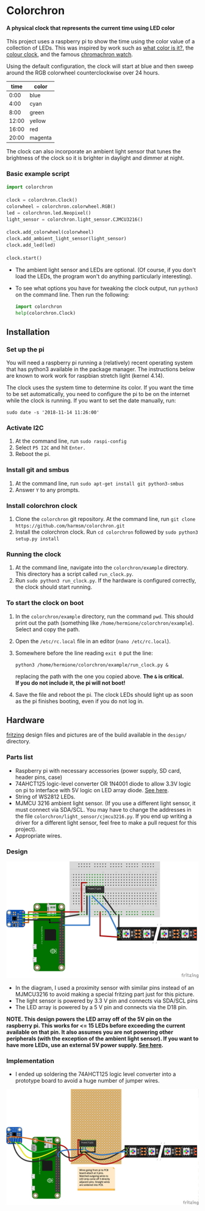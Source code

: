 # Colorchron

#### A physical clock that represents the current time using LED color

This project uses a raspberry pi to show the time using the color value of a
collection of LEDs.  This was inspired by work such as 
[what color is it?](http://whatcolorisit.sumbioun.com/), 
the [colour clock](http://thecolourclock.co.uk/), and the famous
[chromachron watch](https://www.hodinkee.com/articles/chromachron-a-radically-new-approach-to-time).

Using the default configuration, the clock will start at 
blue and then sweep around the RGB colorwheel counterclockwise over 24 hours.  

|  time | color   |
|-------|---------|
|  0:00 | blue    |
|  4:00 | cyan    |
|  8:00 | green   |  
| 12:00 | yellow  |
| 16:00 | red     |
| 20:00 | magenta |


The clock can also incorporate an ambient light sensor that tunes the brightness
of the clock so it is brighter in daylight and dimmer at night.

### Basic example script
```python
import colorchron

clock = colorchron.Clock()
colorwheel = colorchron.colorwheel.RGB()
led = colorchron.led.Neopixel()
light_sensor = colorchron.light_sensor.CJMCU3216()

clock.add_colorwheel(colorwheel)
clock.add_ambient_light_sensor(light_sensor)
clock.add_led(led)

clock.start()
```

+ The ambient light sensor and LEDs are optional.  (Of course, if you don't load
  the LEDs, the program won't do anything particularly interesting).
+ To see what options you have for tweaking the clock output, run `python3` on
  the command line.  Then run the following:

  ```python
  import colorchron
  help(colorchron.Clock)
  ```

## Installation

### Set up the pi

You will need a raspberry pi running a (relatively) recent operating system that
has python3 available in the package manager.  The instructions below are known
to work work for raspbian stretch light (kernel 4.14).  

The clock uses the system time to determine its color.  If you want the time to
be set automatically, you need to configure the pi to be on the internet while
the clock is running.  If you want to set the date manually, run:

```
sudo date -s '2018-11-14 11:26:00'
```

### Activate I2C 

1. At the command line, run `sudo raspi-config`
2. Select `P5 I2C` and hit `Enter.`  
3. Reboot the pi.

### Install git and smbus

1. At the command line, run `sudo apt-get install git python3-smbus`
2. Answer `Y` to any prompts.

### Install colorchron clock

1. Clone the `colorchron` git repository.  At the command line, run
   `git clone https://github.com/harmsm/colorchron.git`
2. Install the colorchron clock.  Run `cd colorchron` followed by
   `sudo python3 setup.py install` 

### Running the clock
1. At the command line, navigate into the `colorchron/example` directory.  This 
   directory has a script called `run_clock.py`.  
2. Run `sudo python3 run_clock.py`.  If the hardware is configured correctly,
   the clock should start running.

### To start the clock on boot
1. In the `colorchron/example` directory, run the command `pwd`.  This should 
   print out the path (something like `/home/hermione/colorchron/example`). 
   Select and copy the path. 
2. Open the `/etc/rc.local` file in an editor (`nano /etc/rc.local`).  
3. Somewhere before the line reading `exit 0` put the line:

   ```
   python3 /home/hermione/colorchron/example/run_clock.py &
   ```

   replacing the path with the one you copied above.  **The `&` is critical.  
   If you do not include it, the pi will not boot!**
4. Save the file and reboot the pi.  The clock LEDs should light up as soon 
   as the pi finishes booting, even if you do not log in.

## Hardware

[fritzing](http://fritzing.org) design files and pictures are of the
build available in the `design/` directory.

### Parts list

+ Raspberry pi with necessary accessories (power supply, SD card, header pins,
  case)
+ 74AHCT125 logic-level converter OR 1N4001 diode to allow 3.3V logic on pi to
  interface with 5V logic on LED array diode. 
  [See here](https://learn.adafruit.com/neopixels-on-raspberry-pi/raspberry-pi-wiring).
+ String of WS2812 LEDs.
+ MJMCU 3216 ambient light sensor.  (If you use a different light sensor, it
  must connect via SDA/SCL.  You may have to change the addresses in the file
  `colorchron/light_sensor/cjmcu3216.py`.  If you end up writing a driver for a 
  different light sensor, feel free to make a pull request for this project). 
+ Appropriate wires. 

### Design

![design here](https://github.com/harmsm/colorchron/raw/master/design/colorchron.png)

+ In the diagram, I used a proximity sensor with similar pins instead of an 
  MJMCU3216 to avoid making a special fritzing part just for this picture. 
+ The light sensor is powered by 3.3 V pin and connects via SDA/SCL pins
+ The LED array is powered by a 5 V pin and connects via the D18 pin.  

**NOTE.  This design powers the LED array off of the 5V pin on the raspberry 
pi.  This works for <= 15 LEDs before exceeding the current available on that
pin.  It also assumes you are not powering other peripherals (with the 
exception of the ambient light sensor).  If you want to have more LEDs, use
an external 5V power supply.  [See here](https://learn.adafruit.com/neopixels-on-raspberry-pi/raspberry-pi-wiring).**

### Implementation

+ I ended up soldering the 74AHCT125 logic level converter into a prototype
  board to avoid a huge number of jumper wires. 

![logic level](https://github.com/harmsm/colorchron/raw/master/design/level-shift-board.png)
